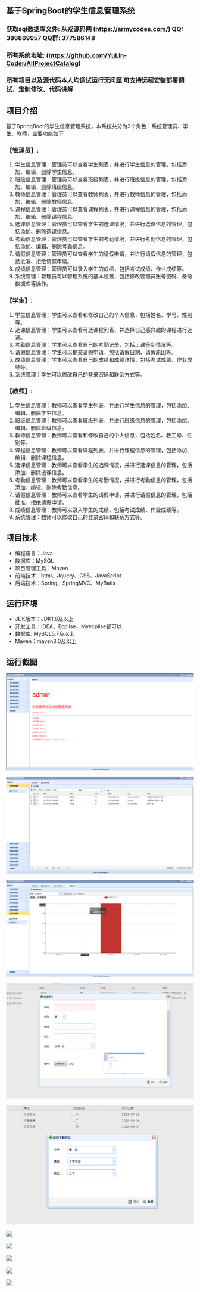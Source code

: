 ## 基于SpringBoot的学生信息管理系统

###  获取sql数据库文件: 从戎源码网 (https://armycodes.com/) QQ: 386869957 QQ群: 377586148
###  所有系统地址: (https://github.com/YuLin-Coder/AllProjectCatalog) 
###  所有项目以及源代码本人均调试运行无问题 可支持远程安装部署调试、定制修改、代码讲解

## 项目介绍
基于SpringBoot的学生信息管理系统，本系统共分为3个角色：系统管理员、学生、教师，主要功能如下

### 【管理员】:
1. 学生信息管理：管理员可以查看学生列表，并进行学生信息的管理，包括添加、编辑、删除学生信息。
2. 班级信息管理：管理员可以查看班级列表，并进行班级信息的管理，包括添加、编辑、删除班级信息。
3. 教师信息管理：管理员可以查看教师列表，并进行教师信息的管理，包括添加、编辑、删除教师信息。
4. 课程信息管理：管理员可以查看课程列表，并进行课程信息的管理，包括添加、编辑、删除课程信息。
5. 选课信息管理：管理员可以查看学生的选课情况，并进行选课信息的管理，包括添加、删除选课信息。
6. 考勤信息管理：管理员可以查看学生的考勤情况，并进行考勤信息的管理，包括添加、编辑、删除考勤信息。
7. 请假信息管理：管理员可以查看学生的请假申请，并进行请假信息的管理，包括批准、拒绝请假申请。
8. 成绩信息管理：管理员可以录入学生的成绩，包括考试成绩、作业成绩等。
9. 系统管理：管理员可以管理系统的基本设置，包括修改管理员账号密码、备份数据库等操作。

### 【学生】:
1. 学生信息管理：学生可以查看和修改自己的个人信息，包括姓名、学号、性别等。
2. 选课信息管理：学生可以查看可选课程列表，并选择自己感兴趣的课程进行选课。
3. 考勤信息管理：学生可以查看自己的考勤记录，包括上课签到情况等。
4. 请假信息管理：学生可以提交请假申请，包括请假日期、请假原因等。
5. 成绩信息管理：学生可以查看自己的成绩和成绩详情，包括考试成绩、作业成绩等。
6. 系统管理：学生可以修改自己的登录密码和联系方式等。

### 【教师】:
1. 学生信息管理：教师可以查看学生列表，并进行学生信息的管理，包括添加、编辑、删除学生信息。
2. 班级信息管理：教师可以查看班级列表，并进行班级信息的管理，包括添加、编辑、删除班级信息。
3. 教师信息管理：教师可以查看和修改自己的个人信息，包括姓名、教工号、性别等。
4. 课程信息管理：教师可以查看课程列表，并进行课程信息的管理，包括添加、编辑、删除课程信息。
5. 选课信息管理：教师可以查看学生的选课情况，并进行选课信息的管理，包括添加、删除选课信息。
6. 考勤信息管理：教师可以查看学生的考勤情况，并进行考勤信息的管理，包括添加、编辑、删除考勤信息。
7. 请假信息管理：教师可以查看学生的请假申请，并进行请假信息的管理，包括批准、拒绝请假申请。
8. 成绩信息管理：教师可以录入学生的成绩，包括考试成绩、作业成绩等。
9. 系统管理：教师可以修改自己的登录密码和联系方式等。

## 项目技术
- 编程语言：Java
- 数据库：MySQL
- 项目管理工具：Maven
- 前端技术：html、Jquery、CSS、JavaScript
- 后端技术：Spring、SpringMVC、MyBatis

## 运行环境
- JDK版本：JDK1.8及以上
- 开发工具：IDEA、Ecplise、Myecplise都可以
- 数据库: MySQL5.7及以上
- Maven：maven3.0及以上

## 运行截图
![](screenshot/1.png)

![](screenshot/2.png)

![](screenshot/3.png)

![](screenshot/4.png)

![](screenshot/5.png)

![](screenshot/6.png)

![](screenshot/7.png)

![](screenshot/8.png)

![](screenshot/9.png)

![](screenshot/10.png)